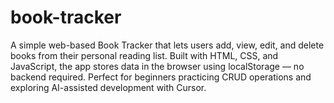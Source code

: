 # book-tracker
A simple web-based Book Tracker that lets users add, view, edit, and delete books from their personal reading list. Built with HTML, CSS, and JavaScript, the app stores data in the browser using localStorage — no backend required. Perfect for beginners practicing CRUD operations and exploring AI-assisted development with Cursor.

